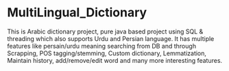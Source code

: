 # MultiLingual_Dictionary
This is Arabic dictionary project, pure java based project using SQL &amp; threading which also supports Urdu and Persian language. It has multiple features like persain/urdu meaning searching from DB and through Scrapping, POS tagging/stemming, Custom dictionary, Lemmatization, Maintain history, add/remove/edit word and many more interesting features.
